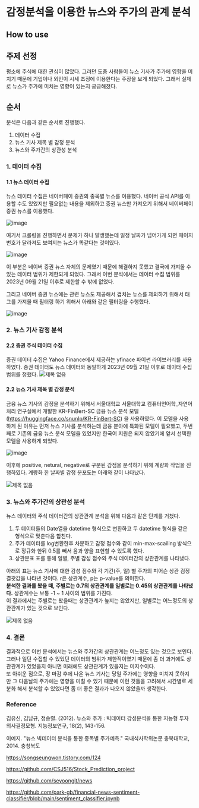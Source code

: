 # 감정분석을 이용한 뉴스와 주가의 관계 분석
## How to use

## 주제 선정
평소에 주식에 대한 관심이 많았다. 그러던 도중 사람들이 뉴스 기사가 주가에 영향을 미치기 때문에 기업이나 외인이 시세 조정에 이용한다는 주장을 보게 되었다. 그래서 실제로 뉴스가 주가에 미치는 영향이 있는지 궁금해졌다.

## 순서
분석은 다음과 같은 순서로 진행했다.
1. 데이터 수집
2. 뉴스 기사 제목 별 감정 분석
3. 뉴스와 주가간의 상관성 분석

### 1. 데이터 수집
#### 1.1 뉴스 데이터 수집
뉴스 데이터 수집은 네이버페이 증권의 종목별 뉴스를 이용했다. 네이버 공식 API를 이용할 수도 있었지만 필요없는 내용을 제외하고 증권 뉴스만 가져오기 위해서 네이버페이 증권 뉴스를 이용했다.

![image](https://github.com/yeseong9769/BigData-Project-Stock/assets/36146823/9b7d896e-b17f-4331-8525-80fe4ec7e02e)


여기서 크롤링을 진행하면서 문제가 하나 발생했는데 일정 날짜가 넘어가게 되면 페이지 번호가 달라져도 보여지는 뉴스가 똑같다는 것이였다. 

![image](https://github.com/yeseong9769/BigData-Project-Stock/assets/36146823/e3adcf1b-9d16-4ac6-8d3b-ff91e9ac93a1)


이 부분은 네이버 증권 뉴스 자체의 문제였기 때문에 해결하지 못했고 결국에 가져올 수 있는 데이터 범위가 제한되게 되었다. 그래서 이번 분석에서는 데이터 수집 범위를 2023년 09월 21일 이후로 제한할 수 밖에 없었다.

그리고 네이버 증권 뉴스에는 관련 뉴스도 제공해서 겹치는 뉴스를 제외하기 위해서 <tr> 태그를 가져올 때 필터링 하기 위해서 아래와 같은 필터링을 수행했다.

![image](https://github.com/yeseong9769/BigData-Project-Stock/assets/36146823/c323e464-bf1f-4f49-8bf4-9f4a68559456)


### 2. 뉴스 기사 감정 분석
#### 2.2 증권 주식 데이터 수집
증권 데이터 수집은 Yahoo Finance에서 제공하는 yfinace 파이썬 라이브러리를 사용하였다. 증권 데이터도 뉴스 데이터와 동일하게 2023년 09월 21일 이후로 데이터 수집 범위를 정했다.
![제목 없음](https://github.com/yeseong9769/BigData-Project-Stock/assets/36146823/ee41cb12-5967-4e9d-891f-5022d7973e07)

#### 2.2 뉴스 기사 제목 별 감정 분석
금융 뉴스 기사의 감정을 분석하기 위해서 서울대학교 서울대학교 컴퓨터언어학_자연어처리 연구실에서 개발한 KR-FinBert-SC 금융 뉴스 분석 모델(https://huggingface.co/snunlp/KR-FinBert-SC) 을 사용하였다. 이 모델을 사용하게 된 이유는 먼저 뉴스 기사를 분석하는데 금융 분야에 특화된 모델이 필요했고, 두번째로 기존의 금융 뉴스 분석 모델을 있었지만 한국어 지원은 되지 않았기에 앞서 선택한 모델을 사용하게 되었다.

![image](https://github.com/yeseong9769/BigData-Project-Stock/assets/36146823/f474977b-6465-4ecc-bba7-f65580697b34)

이후에 positive, netural, negative로 구분된 감점을 분석하기 위해 계량화 작업을 진행하였다. 계량화 한 날짜별 감정 분포도는 아래와 같이 나타났다.

![제목 없음](https://github.com/yeseong9769/BigData-Project-Stock/assets/36146823/65d5bb02-3055-484d-87c9-98ac3f20c5b0)

### 3. 뉴스와 주가간의 상관성 분석
뉴스 데이터와 주식 데이터간의 상관관계 분석을 위해 다음과 같은 단계를 거쳤다.
1. 두 데이터들의 Date열을 datetime 형식으로 변환하고 두 datetime 형식을 같은 형식으로 맞춘다음 합친다.
2. 주가 데이터를 log변환한후 차분하고 감정 점수와 같이 min-max-scailing 방식으로 정규화 한뒤 0.5를 빼서 음과 양을 표현할 수 있도록 했다.
3. 상관분표 표를 통해 일별, 주별 감성 점수와 주식 데이터간의 상관관계를 나타냈다.

아래의 표는 뉴스 기사에 대한 감성 점수와 각 기간(주, 일) 별 주가의 피어슨 상관 검정 결괏값을 나타낸 것이다. r은 상관계수, p는 p-value를 의미한다.​<br>
**분석한 결과를 봤을 때, 주별로는 0.7의 상관관계를 일별로는 0.45의 상관관계를 나타냈다.** 상관계수는 보통 -1 ~ 1 사이의 범위를 가진다.<br>
이 결과에서는 주별로는 봤을때는 상관관계가 높지는 않았지만, 일별로는 어느정도의 상관관계가 있는 것으로 보인다.<br>

![제목 없음](https://github.com/yeseong9769/BigData-Project-Stock/assets/36146823/7d129c5f-a59a-48ba-8479-3fe035c9700c)

### 4. 결론
결과적으로 이번 분석에서는 뉴스와 주가간의 상관관계는 어느정도 있는 것으로 보인다.<br>
그러나 일단 수집할 수 있었던 데이터의 범위가 제한적이였기 때문에 좀 더 과거에도 상관관계가 있었을지 아니면 미래에도 상관관계가 있을지는 미지수이다.<br>
또 아쉬운 점으로, 장 마감 후에 나온 뉴스 기사는 당일 주가에는 영향을 미치지 못하지만 그 다음날의 주가에는 영향을 미칠 수 있기 때문에 이런 것들을 고려해서 시간별로 세분화 해서 분석할 수 있었다면 좀 더 좋은 결과가 나오지 않았을까 생각한다.<br>

### Reference
김유신, 김남규, 정승렬. (2012). 뉴스와 주가 : 빅데이터 감성분석을 통한 지능형 투자의사결정모형. 지능정보연구, 18(2), 143-156.

이예지. "뉴스 빅데이터 분석을 통한 종목별 주가예측." 국내석사학위논문 충북대학교, 2014. 충청북도

https://songseungwon.tistory.com/124

https://github.com/CSJ516/Stock_Prediction_project

https://github.com/seyoongit/news

https://github.com/park-gb/financial-news-sentiment-classifier/blob/main/sentiment_classifier.ipynb
